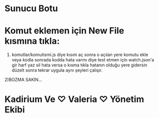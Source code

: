 Sunucu Botu
==========


Komut eklemen için New File kısmına tıkla:
===============

1) komutlar/komutismi.js diye kısım aç sonra o açılan yere komutu ekle veya kodla
sonrada kodda hata varmı diye test etmen için watch.json'a gir harf yaz sil hata versa o kısma tıkla hatanın olduğu yere gidersin düzelt sonra tekrar uygula aynı şeyleri çalışır.

2)BOZMA SAKIN...




Kadirium Ve ♡ Valeria ♡ Yönetim Ekibi
=================